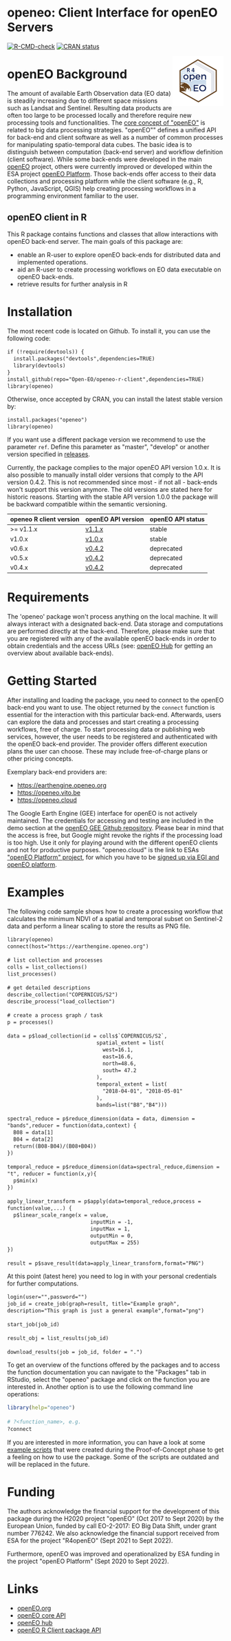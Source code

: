 openeo: Client Interface for openEO Servers
====
<!-- badges: start -->
[![R-CMD-check](https://github.com/Open-EO/openeo-r-client/workflows/R-CMD-check/badge.svg)](https://github.com/Open-EO/openeo-r-client/actions)
[![CRAN status](https://www.r-pkg.org/badges/version/openeo)](https://CRAN.R-project.org/package=openeo)
<!-- badges: end -->

<img src='man/figures/logo.png' align="right" height="116" />

# openEO Background

The amount of available Earth Observation data (EO data) is steadily increasing due to different space missions such as Landsat and Sentinel. Resulting data products are often too large to be processed locally and therefore require new processing tools and functionalities. The [core concept of "openEO"](https://openeo.org/about.html) is related to big data processing strategies. "openEO"" defines a unified API for back-end and client software as well as a number of common processes for manipulating spatio-temporal data cubes. The basic idea is to distinguish between computation (back-end server) and workflow definition (client software).
While some back-ends were developed in the main [openEO](https://openeo.org/) project, others were currently improved or developed within the ESA project [openEO Platform](https://openeo.cloud/). Those back-ends offer access to their data collections and processing platform while the client software (e.g., R, Python, JavaScript, QGIS) help creating processing workflows in a programming environment familiar to the user.

## openEO client in R

This R package contains functions and classes that allow interactions with openEO back-end server. The main goals of this package are:
* enable an R-user to explore openEO back-ends for distributed data and implemented operations.
* aid an R-user to create processing workflows on EO data executable on openEO back-ends.
* retrieve results for further analysis in R

# Installation

The most recent code is located on Github. To install it, you can use the following code:
```
if (!require(devtools)) {
  install.packages("devtools",dependencies=TRUE)
  library(devtools)
}
install_github(repo="Open-EO/openeo-r-client",dependencies=TRUE)
library(openeo)
```

Otherwise, once accepted by CRAN, you can install the latest stable version by:

```
install.packages("openeo")
library(openeo)

```

If you want use a different package version we recommend to use the parameter `ref`. Define this parameter as "master", "develop" or another version specified in [releases](https://github.com/Open-EO/openeo-r-client/releases).

Currently, the package complies to the major openEO API version 1.0.x. It is also possible to manually install older versions that comply to the API version 0.4.2. This is not recommended since most - if not all - back-ends won't support this version anymore. The old versions are stated here for historic reasons. Starting with the stable API version 1.0.0 the package will be backward compatible within the semantic versioning.

| openeo R client version | openEO API version | openEO API status |
| --- | --- | --- |
| >= v1.1.x | [v1.1.x](https://openeo.org/documentation/1.0/developers/api/reference.html) | stable |
| v1.0.x | [v1.0.x](https://openeo.org/documentation/1.0/developers/api/reference.html) | stable |
| v0.6.x | [v0.4.2](https://openeo.org/documentation/0.4/developers/api/reference.html) | deprecated |
| v0.5.x | [v0.4.2](https://openeo.org/documentation/0.4/developers/api/reference.html) | deprecated |
| v0.4.x | [v0.4.2](https://openeo.org/documentation/0.4/developers/api/reference.html) | deprecated |

# Requirements

The 'openeo' package won't process anything on the local machine. It will always interact with a designated back-end. Data storage and computations are performed directly at the back-end. Therefore, please make sure that you are registered with any of the available openEO back-ends in order to obtain credentials and the access URLs (see: [openEO Hub](https://hub.openeo.org/) for getting an overview about available back-ends). 

# Getting Started

After installing and loading the package, you need to connect to the openEO back-end you want to use. The object returned by the `connect` function is essential for the interaction with this particular back-end. Afterwards, users can explore the data and processes and start creating a processing workflows, free of charge. To start processing data or publishing web services, however, the user needs to be registered and authenticated with the openEO back-end provider. The provider offers different execution plans the user can choose. These may include free-of-charge plans or other pricing concepts.

Exemplary back-end providers are:
* https://earthengine.openeo.org
* https://openeo.vito.be
* https://openeo.cloud

The Google Earth Engine (GEE) interface for openEO is not actively maintained. The credentials for accessing and testing are included in the demo section at the [openEO GEE Github repository](https://github.com/Open-EO/openeo-earthengine-driver). Please bear in mind that the access is free, but Google might revoke the rights if the processing load is too high. Use it only for playing around with the different openEO clients and not for productive purposes. "openeo.cloud" is the link to ESAs ["openEO Platform" project](https://openeo.cloud/), for which you have to be [signed up via EGI and openEO platform](https://openeo.cloud/#plans).

# Examples
The following code sample shows how to create a processing workflow that calculates the minimum NDVI of a spatial and temporal subset on Sentinel-2 data and perform a linear scaling to store the results as PNG file. 

```
library(openeo)
connect(host="https://earthengine.openeo.org")

# list collection and processes
colls = list_collections()
list_processes()

# get detailed descriptions
describe_collection("COPERNICUS/S2")
describe_process("load_collection")

# create a process graph / task
p = processes()

data = p$load_collection(id = colls$`COPERNICUS/S2`,
                             spatial_extent = list(
                               west=16.1,
                               east=16.6,
                               north=48.6,
                               south= 47.2
                             ),
                             temporal_extent = list(
                               "2018-04-01", "2018-05-01"
                             ),
                             bands=list("B8","B4")))

spectral_reduce = p$reduce_dimension(data = data, dimension = "bands",reducer = function(data,context) {
  B08 = data[1]
  B04 = data[2]
  return((B08-B04)/(B08+B04))
})

temporal_reduce = p$reduce_dimension(data=spectral_reduce,dimension = "t", reducer = function(x,y){
  p$min(x)
})

apply_linear_transform = p$apply(data=temporal_reduce,process = function(value,...) {
  p$linear_scale_range(x = value, 
                           inputMin = -1, 
                           inputMax = 1, 
                           outputMin = 0, 
                           outputMax = 255)
})

result = p$save_result(data=apply_linear_transform,format="PNG")
```

At this point (latest here) you need to log in with your personal credentials for further computations.

```                                
login(user="",password="")
job_id = create_job(graph=result, title="Example graph", description="This graph is just a general example",format="png")

start_job(job_id)

result_obj = list_results(job_id)

download_results(job = job_id, folder = ".")

```

To get an overview of the functions offered by the packages and to access the function documentation you can navigate to the "Packages" tab in RStudio, select the "openeo" package and click on the function you are interested in. Another option is to use the following command line operations:

```R
library(help="openeo")

# ?<function_name>, e.g.
?connect
```

If you are interested in more information, you can have a look at some [example scripts](https://github.com/Open-EO/openeo-r-client/tree/master/examples) that were created during the Proof-of-Concept phase to get a feeling on how to use the package. Some of the scripts are outdated and will be replaced in the future.


# Funding
The authors acknowledge the financial support for the development of this package during the H2020 project "openEO" (Oct 2017 to Sept 2020) by the European Union, funded by call EO-2-2017: EO Big Data Shift, under grant number 776242. We also acknowledge the financial support received from ESA for the project "R4openEO" (Sept 2021 to Sept 2022). 

Furthermore, openEO was improved and operationalized by ESA funding in the project "openEO Platform" (Sept 2020 to Sept 2022).

# Links
* [openEO.org](https://openeo.org/)
* [openEO core API](https://openeo.org/documentation/1.0/developers/api/reference.html)
* [openEO hub](https://hub.openeo.org/)
* [openEO R Client package API](https://open-eo.github.io/openeo-r-client/)
